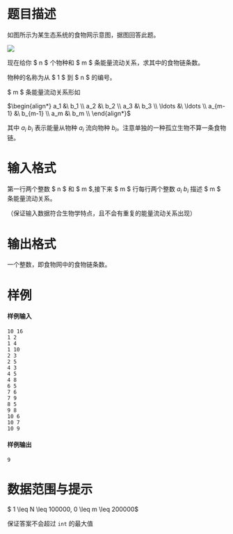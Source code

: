 
# 题目描述

如图所示为某生态系统的食物网示意图，据图回答此题。

<img src="/source/loj/2060/img/aHR0cHM6Ly9vb28uMG8wLm9vby8yMDE3LzA0LzI4LzU5MDIzZGIyYTdhYzQuanBn.jpg">

现在给你 $ n $ 个物种和 $ m $ 条能量流动关系，求其中的食物链条数。

物种的名称为从 $ 1 $ 到 $ n $ 的编号。

$ m $ 条能量流动关系形如

$\begin{align*}
a_1 &\ b_1 \\
a_2 &\ b_2 \\
a_3 &\ b_3 \\
\ldots &\ \ldots \\
a_{m-1} &\  b_{m-1} \\
a_m &\  b_m \\
\end{align*}$

其中 $a_i \ b_i$ 表示能量从物种 $a_i$ 流向物种 $b_i$。注意单独的一种孤立生物不算一条食物链。

# 输入格式

第一行两个整数 $ n $ 和 $ m $,接下来 $ m $ 行每行两个整数 $a_i \ b_i$ 描述 $ m $ 条能量流动关系。

（保证输入数据符合生物学特点，且不会有重复的能量流动关系出现）

# 输出格式

一个整数，即食物网中的食物链条数。

# 样例

#### 样例输入
```plain
10 16
1 2
1 4
1 10
2 3
2 5
4 3
4 5
4 8
6 5
7 6
7 9
8 5
9 8
10 6
10 7
10 9
```

#### 样例输出
```plain
9
```

# 数据范围与提示

$ 1 \leq N \leq 100000, 0 \leq m \leq 200000$

保证答案不会超过 `int` 的最大值

